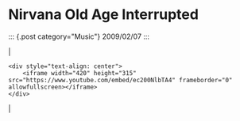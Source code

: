 # Nirvana Old Age Interrupted

::: {.post category="Music"}
2009/02/07
:::

| 

```{=html}
<div style="text-align: center">
    <iframe width="420" height="315" src="https://www.youtube.com/embed/ec200NlbTA4" frameborder="0" allowfullscreen></iframe>
</div>
```
| 
